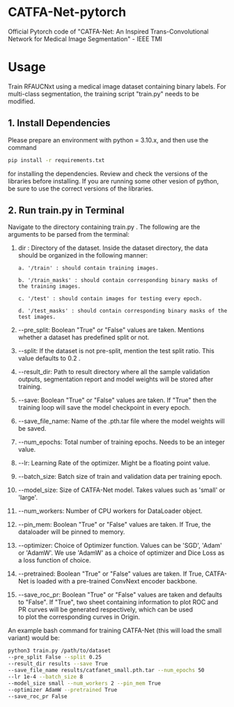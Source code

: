 # CATFA-Net-pytorch
Official Pytorch code of "CATFA-Net: An Inspired Trans-Convolutional Network for Medical Image Segmentation" - IEEE TMI

# Usage
Train RFAUCNxt using a medical image dataset containing binary labels. For multi-class segmentation, the training script "train.py" needs to be modified.

## 1. Install Dependencies

Please prepare an environment with python = 3.10.x, and then use the command 
```bash 
pip install -r requirements.txt
```
for installing the dependencies. Review and check the versions of the libraries before installing. If you are running some other vesion of
python, be sure to use the correct versions of the libraries.

## 2. Run train.py in Terminal
Navigate to the directory containing train.py . The following are the arguments to be parsed from the terminal:

1. dir : Directory of the dataset. Inside the dataset directory, the data should be organized in the following manner:
   
   ```raw
   a. '/train' : should contain training images.
   
   b. '/train_masks' : should contain corresponding binary masks of the training images.

   c. '/test' : should contain images for testing every epoch.

   d. '/test_masks' : should contain corresponding binary masks of the test images.
   ```

2. --pre_split: Boolean "True" or "False" values are taken. Mentions whether a dataset has predefined split or not.
      
3. --split: If the dataset is not pre-split, mention the test split ratio. This value defaults to 0.2 .
      
4. --result_dir: Path to result directory where all the sample validation outputs, segmentation report and model weights will be stored after training.

5. --save: Boolean "True" or "False" values are taken. If "True" then the training loop will save the model checkpoint in every epoch.

6. --save_file_name: Name of the .pth.tar file where the model weights will be saved.

7. --num_epochs: Total number of training epochs. Needs to be an integer value.

8. --lr: Learning Rate of the optimizer. Might be a floating point value.

9. --batch_size: Batch size of train and validation data per training epoch.

10. --model_size: Size of CATFA-Net model. Takes values such as 'small' or 'large'.

11. --num_workers: Number of CPU workers for DataLoader object.

12. --pin_mem: Boolean "True" or "False" values are taken. If True, the dataloader will be pinned to memory.

13. --optimizer: Choice of Optimizer function. Values can be 'SGD', 'Adam' or 'AdamW'. We use 'AdamW' as a choice of optimizer and Dice Loss as a loss function of choice.

14. --pretrained: Boolean "True" or "False" values are taken. If True, CATFA-Net is loaded with a pre-trained ConvNext encoder backbone.

15. --save_roc_pr: Boolean "True" or "False" values are taken and defaults to "False". If "True", two sheet containing information to plot ROC and PR curves will be generated respectively, which can be used   
                      to plot the corresponding curves in Origin.
  

An example bash command for training CATFA-Net (this will load the small variant) would be:
```bash
python3 train.py /path/to/dataset
--pre_split False --split 0.25
--result_dir results --save True
--save_file_name results/catfanet_small.pth.tar --num_epochs 50
--lr 1e-4 --batch_size 8
--model_size small --num_workers 2 --pin_mem True
--optimizer AdamW --pretrained True
--save_roc_pr False
```
